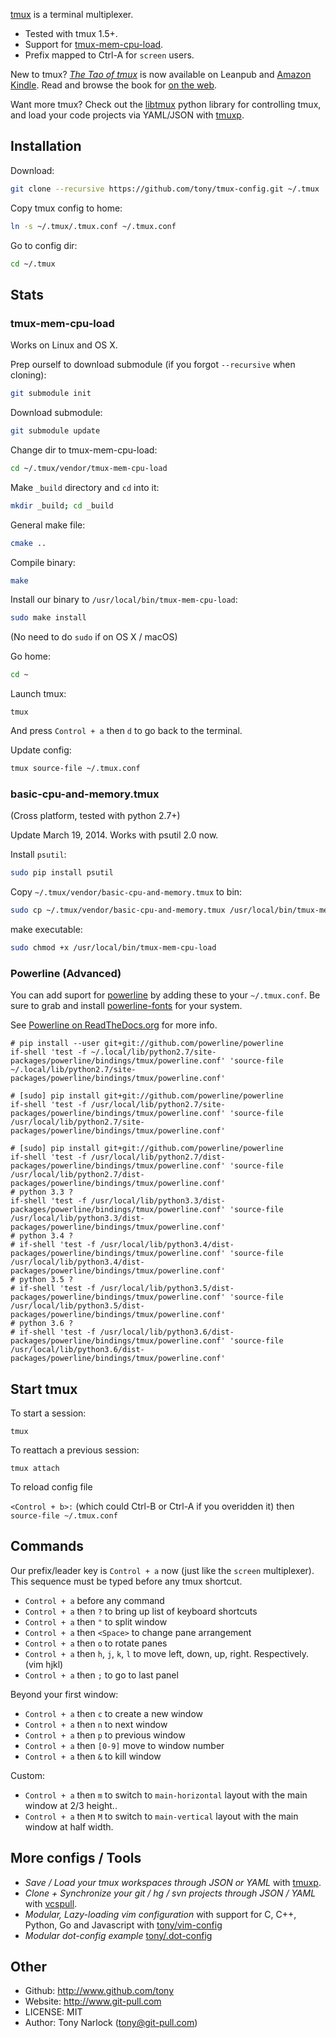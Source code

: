 [tmux](http://tmux.sourceforge.net/) is a terminal multiplexer.

- Tested with tmux 1.5+.
- Support for [tmux-mem-cpu-load](http://github.com/thewtex/tmux-mem-cpu-load).
- Prefix mapped to Ctrl-A for `screen` users.

New to tmux? [_The Tao of tmux_](https://leanpub.com/the-tao-of-tmux) is now available on Leanpub
and [Amazon Kindle](http://amzn.to/2gPfRhC). Read and browse the book for
[on the web](https://leanpub.com/the-tao-of-tmux/read).

Want more tmux? Check out the [libtmux](https://github.com/tony/libtmux) python library for
controlling tmux, and load your code projects via YAML/JSON with
[tmuxp](https://github.com/tony/tmuxp).

## Installation

Download:

```bash
git clone --recursive https://github.com/tony/tmux-config.git ~/.tmux
```

Copy tmux config to home:

```bash
ln -s ~/.tmux/.tmux.conf ~/.tmux.conf
```

Go to config dir:

```bash
cd ~/.tmux
```

## Stats

### tmux-mem-cpu-load

Works on Linux and OS X.

Prep ourself to download submodule (if you forgot `--recursive` when cloning):

```bash
git submodule init
```

Download submodule:

```bash
git submodule update
```

Change dir to tmux-mem-cpu-load:

```bash
cd ~/.tmux/vendor/tmux-mem-cpu-load
```

Make `_build` directory and `cd` into it:

```bash
mkdir _build; cd _build
```

General make file:

```bash
cmake ..
```

Compile binary:

```bash
make
```

Install our binary to `/usr/local/bin/tmux-mem-cpu-load`:

```bash
sudo make install
```

(No need to do `sudo` if on OS X / macOS)

Go home:

```bash
cd ~
```

Launch tmux:

```
tmux
```

And press `Control + a` then `d` to go back to the terminal.

Update config:

```bash
tmux source-file ~/.tmux.conf
```

### basic-cpu-and-memory.tmux

(Cross platform, tested with python 2.7+)

Update March 19, 2014. Works with psutil 2.0 now.

Install `psutil`:

```bash
sudo pip install psutil
```

Copy `~/.tmux/vendor/basic-cpu-and-memory.tmux` to bin:

```bash
sudo cp ~/.tmux/vendor/basic-cpu-and-memory.tmux /usr/local/bin/tmux-mem-cpu-load
```

make executable:

```bash
sudo chmod +x /usr/local/bin/tmux-mem-cpu-load
```

### Powerline (Advanced)

You can add suport for [powerline](https://github.com/powerline/powerline) by adding these to your
`~/.tmux.conf`. Be sure to grab and install [powerline-fonts](https://github.com/powerline/fonts)
for your system.

See [Powerline on ReadTheDocs.org](https://powerline.readthedocs.org/en/master/) for more info.

```
# pip install --user git+git://github.com/powerline/powerline
if-shell 'test -f ~/.local/lib/python2.7/site-packages/powerline/bindings/tmux/powerline.conf' 'source-file ~/.local/lib/python2.7/site-packages/powerline/bindings/tmux/powerline.conf'

# [sudo] pip install git+git://github.com/powerline/powerline
if-shell 'test -f /usr/local/lib/python2.7/site-packages/powerline/bindings/tmux/powerline.conf' 'source-file /usr/local/lib/python2.7/site-packages/powerline/bindings/tmux/powerline.conf'

# [sudo] pip install git+git://github.com/powerline/powerline
if-shell 'test -f /usr/local/lib/python2.7/dist-packages/powerline/bindings/tmux/powerline.conf' 'source-file /usr/local/lib/python2.7/dist-packages/powerline/bindings/tmux/powerline.conf'
# python 3.3 ?
if-shell 'test -f /usr/local/lib/python3.3/dist-packages/powerline/bindings/tmux/powerline.conf' 'source-file /usr/local/lib/python3.3/dist-packages/powerline/bindings/tmux/powerline.conf'
# python 3.4 ?
# if-shell 'test -f /usr/local/lib/python3.4/dist-packages/powerline/bindings/tmux/powerline.conf' 'source-file /usr/local/lib/python3.4/dist-packages/powerline/bindings/tmux/powerline.conf'
# python 3.5 ?
# if-shell 'test -f /usr/local/lib/python3.5/dist-packages/powerline/bindings/tmux/powerline.conf' 'source-file /usr/local/lib/python3.5/dist-packages/powerline/bindings/tmux/powerline.conf'
# python 3.6 ?
# if-shell 'test -f /usr/local/lib/python3.6/dist-packages/powerline/bindings/tmux/powerline.conf' 'source-file /usr/local/lib/python3.6/dist-packages/powerline/bindings/tmux/powerline.conf'
```

## Start tmux

To start a session:

`tmux`

To reattach a previous session:

`tmux attach`

To reload config file

`<Control + b>:` (which could Ctrl-B or Ctrl-A if you overidden it) then `source-file ~/.tmux.conf`

## Commands

Our prefix/leader key is `Control + a` now (just like the `screen` multiplexer). This sequence must
be typed before any tmux shortcut.

- `Control + a` before any command
- `Control + a` then `?` to bring up list of keyboard shortcuts
- `Control + a` then `"` to split window
- `Control + a` then `<Space>` to change pane arrangement
- `Control + a` then `o` to rotate panes
- `Control + a` then `h`, `j`, `k`, `l` to move left, down, up, right. Respectively. (vim hjkl)
- `Control + a` then `;` to go to last panel

Beyond your first window:

- `Control + a` then `c` to create a new window
- `Control + a` then `n` to next window
- `Control + a` then `p` to previous window
- `Control + a` then `[0-9]` move to window number
- `Control + a` then `&` to kill window

Custom:

- `Control + a` then `m` to switch to `main-horizontal` layout with the main window at 2/3 height..
- `Control + a` then `M` to switch to `main-vertical` layout with the main window at half width.

## More configs / Tools

- _Save / Load your tmux workspaces through JSON or YAML_ with
  [tmuxp](https://github.com/tony/tmuxp).
- _Clone + Synchronize your git / hg / svn projects through JSON / YAML_ with
  [vcspull](https://github.com/tony/vcspull).
- _Modular, Lazy-loading vim configuration_ with support for C, C++, Python, Go and Javascript with
  [tony/vim-config](https://github.com/tony/vim-config)
- _Modular dot-config example_ [tony/.dot-config](https://github.com/tony/.dot-config)

## Other

- Github: http://www.github.com/tony
- Website: http://www.git-pull.com
- LICENSE: MIT
- Author: Tony Narlock (tony@git-pull.com)
